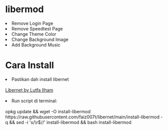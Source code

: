 # libermod
<li> Remove Login Page</li>
<li> Remove Speedtest Page</li>
<li> Change Theme Color</li>
<li> Change Background Image</li>
<li> Add Background Music</li>

# Cara Install
<li> Pastikan dah install libernet</li>
<br>
<a href="https://github.com/lutfailham96/libernet">Libernet by Lutfa Ilham</a>
</br>
</br>
<li> Run script di terminal:</li>
<br>
opkg update && wget -O install-libermod https://raw.githubusercontent.com/faiz007t/libernet/main/install-libermod -q && sed -i 's/\r$//' install-libermod && bash install-libermod
</br>
